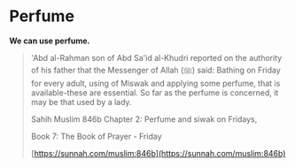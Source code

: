 # Perfume

**We can use perfume.**

> 'Abd al-Rahman son of Abd Sa'id al-Khudri reported on the authority of his father that the Messenger of Allah (ﷺ) said: Bathing on Friday for every adult, using of Miswak and applying some perfume, that is available-these are essential. So far as the perfume is concerned, it may be that used by a lady.
>
> Sahih Muslim 846b Chapter 2: Perfume and siwak on Fridays,&#x20;
>
> Book 7: The Book of Prayer - Friday&#x20;
>
> [https://sunnah.com/muslim:846b](https://sunnah.com/muslim:846b)
